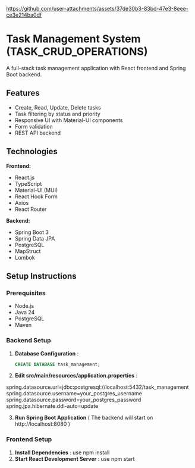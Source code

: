 

https://github.com/user-attachments/assets/37de30b3-83bd-47e3-8eee-ce3e214ba0df

# Task Management System (TASK_CRUD_OPERATIONS)

A full-stack task management application with React frontend and Spring Boot backend.

## Features

- Create, Read, Update, Delete tasks
- Task filtering by status and priority
- Responsive UI with Material-UI components
- Form validation
- REST API backend

## Technologies

**Frontend:**
- React.js
- TypeScript
- Material-UI (MUI)
- React Hook Form
- Axios
- React Router

**Backend:**
- Spring Boot 3
- Spring Data JPA
- PostgreSQL
- MapStruct
- Lombok

## Setup Instructions

### Prerequisites

- Node.js
- Java 24
- PostgreSQL 
- Maven
  

### Backend Setup

1. **Database Configuration** :
   ```sql
   CREATE DATABASE task_management;

2. **Edit src/main/resources/application.properties** :

spring.datasource.url=jdbc:postgresql://localhost:5432/task_management
spring.datasource.username=your_postgres_username
spring.datasource.password=your_postgres_password
spring.jpa.hibernate.ddl-auto=update


3. **Run Spring Boot Application** ( The backend will start on http://localhost:8080 )


### Frontend Setup

1. **Install Dependencies** :  use npm install
2. **Start React Development Server** : use npm start
